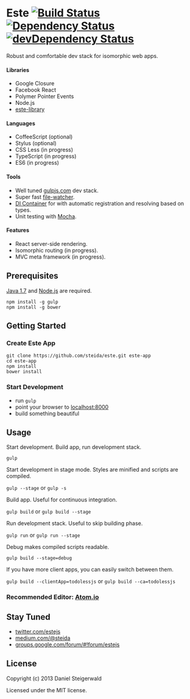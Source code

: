 # Este [![Build Status](https://secure.travis-ci.org/steida/este.png?branch=master)](http://travis-ci.org/steida/este) [![Dependency Status](https://david-dm.org/steida/este.png)](https://david-dm.org/steida/este) [![devDependency Status](https://david-dm.org/steida/este/dev-status.png)](https://david-dm.org/steida/este#info=devDependencies)

Robust and comfortable dev stack for isomorphic web apps.

#### Libraries
  - Google Closure
  - Facebook React
  - Polymer Pointer Events
  - Node.js
  - [este-library](https://github.com/steida/este-library)

#### Languages
  - CoffeeScript (optional)
  - Stylus (optional)
  - CSS Less (in progress)
  - TypeScript (in progress)
  - ES6 (in progress)

#### Tools
  - Well tuned [gulpjs.com](gulpjs.com) dev stack.
  - Super fast [file-watcher](https://github.com/steida/este-watch).
  - [DI Container](https://github.com/steida/gulp-closure-dicontainer) for with automatic registration and resolving based on types.
  - Unit testing with [Mocha](http://visionmedia.github.io/mocha).

#### Features
  - React server-side rendering.
  - Isomorphic routing (in progress).
  - MVC meta framework (in progress).

## Prerequisites
  [Java 1.7](http://www.oracle.com/technetwork/java/javase/downloads/index.html) and [Node.js](http://nodejs.org) are required.
  ```shell
  npm install -g gulp
  npm install -g bower
  ```

## Getting Started

### Create Este App

  ```shell
  git clone https://github.com/steida/este.git este-app
  cd este-app
  npm install
  bower install
  ```

### Start Development

  - run ```gulp```
  - point your browser to [localhost:8000](http://localhost:8000)
  - build something beautiful

## Usage

  Start development. Build app, run development stack.

  ```gulp ```

  Start development in stage mode. Styles are minified and scripts are compiled.

  ```gulp --stage``` or ```gulp -s```

  Build app. Useful for continuous integration.

  ```gulp build``` or ```gulp build --stage```

  Run development stack. Useful to skip building phase.

  ```gulp run``` or ```gulp run --stage```

  Debug makes compiled scripts readable.

  ```gulp build --stage=debug```

  If you have more client apps, you can easily switch between them.

  ```gulp build --clientApp=todolessjs``` or ```gulp build --ca=todolessjs```

### Recommended Editor: [Atom.io](http://atom.io)

## Stay Tuned

  - [twitter.com/estejs](https://twitter.com/estejs)
  - [medium.com/@steida](https://medium.com/@steida)
  - [groups.google.com/forum/#!forum/estejs](https://groups.google.com/forum/#!forum/estejs)

## License
Copyright (c) 2013 Daniel Steigerwald

Licensed under the MIT license.
